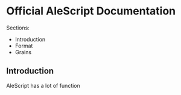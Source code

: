 # Official AleScript Documentation

Sections:

- Introduction
- Format
- Grains

## Introduction

AleScript has a lot of function
